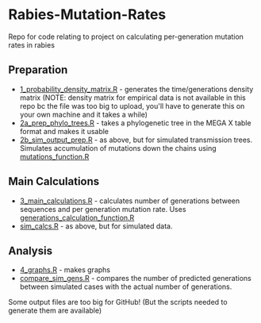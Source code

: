 # Rabies-Mutation-Rates

Repo for code relating to project on calculating per-generation mutation rates in rabies

## Preparation

- [1_probability_density_matrix.R](code/1_probability_density_matrix.R) - generates the time/generations density matrix (NOTE: density matrix for empirical data is not available in this repo bc the file was too big to upload, you'll have to generate this on your own machine and it takes a while)
- [2a_prep_phylo_trees.R](code/2a_prep_phylo_trees.R) - takes a phylogenetic tree in the MEGA X table format and makes it usable
- [2b_sim_output_prep.R](code/2b_sim_output_prep.R) - as above, but for simulated transmission trees. Simulates accumulation of mutations down the chains using [mutations_function.R](code/mutations_function.R)


## Main Calculations

- [3_main_calculations.R](code/3_main_calculations.R) - calculates number of generations between sequences and per generation mutation rate. Uses [generations_calculation_function.R](code/generations_calculation_function.R)
- [sim_calcs.R](code/sim_calcs.R) - as above, but for simulated data.

## Analysis

- [4_graphs.R](code/4_graphs.R) - makes graphs
- [compare_sim_gens.R](code/compare_sim_gens.R) - compares the number of predicted generations between simulated cases with the actual number of generations. 


Some output files are too big for GitHub! (But the scripts needed to generate them are available)
